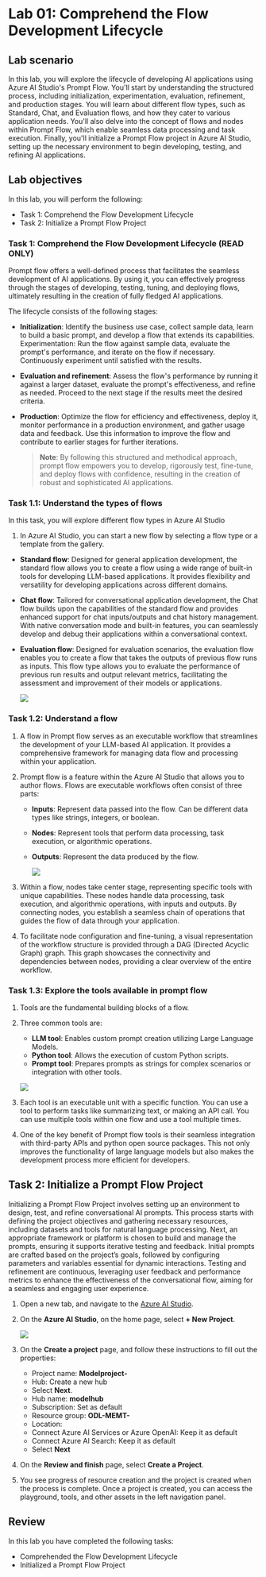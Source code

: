 # Lab 01: Comprehend the Flow Development Lifecycle

## Lab scenario
In this lab, you will explore the lifecycle of developing AI applications using Azure AI Studio's Prompt Flow. You'll start by understanding the structured process, including initialization, experimentation, evaluation, refinement, and production stages. You will learn about different flow types, such as Standard, Chat, and Evaluation flows, and how they cater to various application needs. You'll also delve into the concept of flows and nodes within Prompt Flow, which enable seamless data processing and task execution. Finally, you'll initialize a Prompt Flow project in Azure AI Studio, setting up the necessary environment to begin developing, testing, and refining AI applications.

## Lab objectives
In this lab, you will perform the following:
- Task 1: Comprehend the Flow Development Lifecycle
- Task 2: Initialize a Prompt Flow Project
  
### Task 1: Comprehend the Flow Development Lifecycle (READ ONLY)

Prompt flow offers a well-defined process that facilitates the seamless development of AI applications. By using it, you can effectively progress through the stages of developing, testing, tuning, and deploying flows, ultimately resulting in the creation of fully fledged AI applications.

The lifecycle consists of the following stages:

- **Initialization**: Identify the business use case, collect sample data, learn to build a basic prompt, and develop a flow that extends its capabilities.
Experimentation: Run the flow against sample data, evaluate the prompt's performance, and iterate on the flow if necessary. Continuously experiment until satisfied with the results.
- **Evaluation and refinement**: Assess the flow's performance by running it against a larger dataset, evaluate the prompt's effectiveness, and refine as needed. Proceed to the next stage if the results meet the desired criteria.
- **Production**: Optimize the flow for efficiency and effectiveness, deploy it, monitor performance in a production environment, and gather usage data and feedback. Use this information to improve the flow and contribute to earlier stages for further iterations.

  >**Note**: By following this structured and methodical approach, prompt flow empowers you to develop, rigorously test, fine-tune, and deploy flows with confidence, resulting in the creation of robust and sophisticated AI applications.

### Task 1.1: Understand the types of flows

In this task, you will explore different flow types in Azure AI Studio

1. In Azure AI Studio, you can start a new flow by selecting a flow type or a template from the gallery.

- **Standard flow**: Designed for general application development, the standard flow allows you to create a flow using a wide range of built-in tools for developing LLM-based applications. It provides flexibility and versatility for developing applications across different domains.
- **Chat flow**: Tailored for conversational application development, the Chat flow builds upon the capabilities of the standard flow and provides enhanced support for chat inputs/outputs and chat history management. With native conversation mode and built-in features, you can seamlessly develop and debug their applications within a conversational context.
- **Evaluation flow**: Designed for evaluation scenarios, the evaluation flow enables you to create a flow that takes the outputs of previous flow runs as inputs. This flow type allows you to evaluate the performance of previous run results and output relevant metrics, facilitating the assessment and improvement of their models or applications.

  ![](./media/image-48.png)

### Task 1.2: Understand a flow

1. A flow in Prompt flow serves as an executable workflow that streamlines the development of your LLM-based AI application. It provides a comprehensive framework for managing data flow and processing within your application.

1. Prompt flow is a feature within the Azure AI Studio that allows you to author flows. Flows are executable workflows often consist of three parts:

    - **Inputs**: Represent data passed into the flow. Can be different data types like strings, integers, or boolean.
    - **Nodes**: Represent tools that perform data processing, task execution, or algorithmic operations.
    - **Outputs**: Represent the data produced by the flow.

      ![](./media/image-49.png)
      
1. Within a flow, nodes take center stage, representing specific tools with unique capabilities. These nodes handle data processing, task execution, and algorithmic operations, with inputs and outputs. By connecting nodes, you establish a seamless chain of operations that guides the flow of data through your application.

1. To facilitate node configuration and fine-tuning, a visual representation of the workflow structure is provided through a DAG (Directed Acyclic Graph) graph. This graph showcases the connectivity and dependencies between nodes, providing a clear overview of the entire workflow.

### Task 1.3: Explore the tools available in prompt flow

1. Tools are the fundamental building blocks of a flow.

1. Three common tools are:

    - **LLM tool**: Enables custom prompt creation utilizing Large Language Models.
    - **Python tool**: Allows the execution of custom Python scripts.
    - **Prompt tool**: Prepares prompts as strings for complex scenarios or integration with other tools.

    ![](./media/image-50.png)
   
1. Each tool is an executable unit with a specific function. You can use a tool to perform tasks like summarizing text, or making an API call. You can use multiple tools within one flow and use a tool multiple times.

1. One of the key benefit of Prompt flow tools is their seamless integration with third-party APIs and python open source packages. This not only improves the functionality of large language models but also makes the development process more efficient for developers.

## Task 2: Initialize a Prompt Flow Project

Initializing a Prompt Flow Project involves setting up an environment to design, test, and refine conversational AI prompts. This process starts with defining the project objectives and gathering necessary resources, including datasets and tools for natural language processing. Next, an appropriate framework or platform is chosen to build and manage the prompts, ensuring it supports iterative testing and feedback. Initial prompts are crafted based on the project’s goals, followed by configuring parameters and variables essential for dynamic interactions. Testing and refinement are continuous, leveraging user feedback and performance metrics to enhance the effectiveness of the conversational flow, aiming for a seamless and engaging user experience.

1. Open a new tab, and navigate to the [Azure AI Studio](https://ai.azure.com/).

1. On the **Azure AI Studio**, on the home page, select **+ New Project**.

   ![](./media/newproject.png)

1. On the **Create a project** page, and follow these instructions to fill out the properties:

   - Project name: **Modelproject-<inject key="DeploymentID" enableCopy="false"/>**
   - Hub: Create a new hub
   - Select **Next**.
   - Hub name: **modelhub<inject key="DeploymentID" enableCopy="false"/>**
   - Subscription: Set as default
   - Resource group: **ODL-MEMT-<inject key="DeploymentID" enableCopy="false"/>**
   - Location: **<inject key="Region" enableCopy="false"/>**
   - Connect Azure AI Services or Azure OpenAI: Keep it as default
   - Connect Azure AI Search: Keep it as default
   - Select **Next**

1. On the **Review and finish** page, select **Create a Project**.

1. You see progress of resource creation and the project is created when the process is complete. Once a project is created, you can access the playground, tools, and other assets in the left navigation panel.

## Review
In this lab you have completed the following tasks:
- Comprehended the Flow Development Lifecycle
- Initialized a Prompt Flow Project

